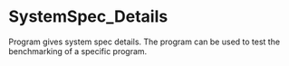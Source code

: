 # SystemSpec_Details
Program gives system spec details. The program can be used to test the benchmarking of a specific program.
